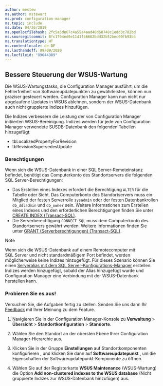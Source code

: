 ```yaml
---
author: mestew
ms.author: mstewart
ms.prod: configuration-manager
ms.topic: include
ms.date: 04/26/2019
ms.openlocfilehash: 2fc5a5de67c4a55a4aad48d68748c1edd3c782bd
ms.sourcegitcommit: 8fc1704ed0e1141f46662bdd32b52bec00fb93b4
ms.translationtype: HT
ms.contentlocale: de-DE
ms.lasthandoff: 09/09/2020
ms.locfileid: "89644389"
---
```

## <a name="improved-control-over-wsus-maintenance"></a>Bessere Steuerung der WSUS-Wartung
<!--41101009-->

Die WSUS-Wartungstasks, die Configuration Manager ausführt, um die Fehlerfreiheit von Softwareupdatepunkten zu gewährleisten, können nun präziser gesteuert werden. Configuration Manager kann nun nicht nur abgelaufene Updates in WSUS ablehnen, sondern der WSUS-Datenbank auch nicht gruppierte Indizes hinzufügen. 

Die Indizes verbessern die Leistung der von Configuration Manager initiierten WSUS-Bereinigung. Indizes werden für jede von Configuration Manager verwendete SUSDB-Datenbank den folgenden Tabellen hinzugefügt:

- tbLocalizedPropertyForRevision
- tbRevisionSupersedesUpdate

### <a name="permissions"></a>Berechtigungen

Wenn sich die WSUS-Datenbank in einer SQL Server-Remoteinstanz befindet, benötigt das Computerkonto des Standortservers die folgenden SQL Server-Berechtigungen:

- Das Erstellen eines Indexes erfordert die Berechtigung `ALTER` für die Tabelle oder Sicht. Das Computerkonto des Standortservers muss ein Mitglied der festen Serverrolle `sysadmin` oder der festen Datenbankrollen `db_ddladmin` und `db_owner` sein. Weitere Informationen zum Erstellen eines Indexes und den erforderlichen Berechtigungen finden Sie unter [CREATE INDEX (Transact-SQL)](/sql/t-sql/statements/create-index-transact-sql#permissions).
- Die Serverberechtigung `CONNECT SQL` muss dem Computerkonto des Standortservers gewährt werden. Weitere Informationen finden Sie unter [GRANT (Serverberechtigungen) (Transact-SQL)](/sql/t-sql/statements/grant-server-permissions-transact-sql).

> [!NOTE]  
>  Wenn sich die WSUS-Datenbank auf einem Remotecomputer mit SQL Server und nicht standardmäßigem Port befindet, werden möglicherweise keine Indizes hinzugefügt. Für dieses Szenario können Sie einen [Serveralias mit dem SQL Server-Konfigurations-Manager](/sql/database-engine/configure-windows/create-or-delete-a-server-alias-for-use-by-a-client) erstellen. Indizes werden hinzugefügt, sobald der Alias hinzugefügt wurde und Configuration Manager eine Verbindung mit der WSUS-Datenbank herstellen kann. 

### <a name="try-it-out"></a>Probieren Sie es aus!

Versuchen Sie, die Aufgaben fertig zu stellen. Senden Sie uns dann Ihr [Feedback](../../../../understand/find-help.md#product-feedback) mit Ihrer Meinung zu dem Feature.

1. Navigieren Sie in der Configuration Manager-Konsole zu **Verwaltung** > **Übersicht** > **Standortkonfiguration** > **Standorte**.

2. Wählen Sie den Standort an der obersten Ebene Ihrer Configuration Manager-Hierarchie aus.

3. Klicken Sie in der Gruppe **Einstellungen** auf Standortkomponenten konfigurieren , und klicken Sie dann auf **Softwareupdatepunkt** , um die Eigenschaften der Softwareupdatepunkt-Komponente zu öffnen.

4. Wählen Sie auf der Registerkarte **WSUS Maintenance** (WSUS-Wartung) die Option **Add non-clustered indexes to the WSUS database** (Nicht gruppierte Indizes zur WSUS-Datenbank hinzufügen) aus.